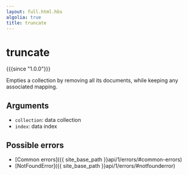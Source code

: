 ```yaml
---
layout: full.html.hbs
algolia: true
title: truncate
---
```



# truncate

{{{since "1.0.0"}}}

Empties a collection by removing all its documents, while keeping any associated mapping.  


## Arguments

* `collection`: data collection
* `index`: data index


## Possible errors

- [Common errors]({{ site_base_path }}api/1/errors/#common-errors)
- [NotFoundError]({{ site_base_path }}api/1/errors/#notfounderror)
